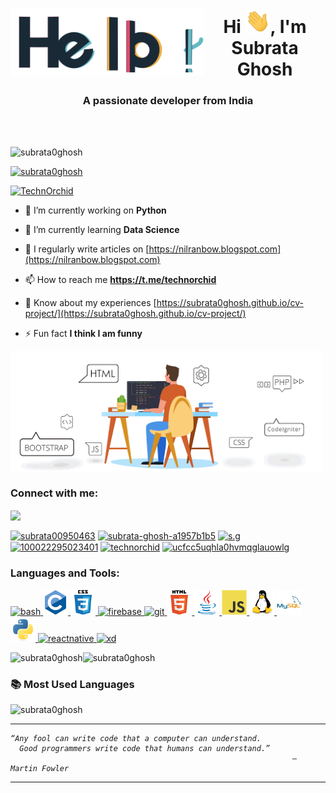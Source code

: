 <!-- ### Hi there 👋 -->

<!--
**Subrata0Ghosh/Subrata0Ghosh** is a ✨ _special_ ✨ repository because its `README.md` (this file) appears on your GitHub profile.

Here are some ideas to get you started:

- 🔭 I’m currently working on ...
- 🌱 I’m currently learning ...
- 👯 I’m looking to collaborate on ...
- 🤔 I’m looking for help with ...
- 💬 Ask me about ...
- 📫 How to reach me: ...
- 😄 Pronouns: ...
- ⚡ Fun fact: ...
-->
<div>
<img align="left" src="https://github.com/Subrata0Ghosh/Subrata0Ghosh/blob/main/assets/hello.gif" width="310" alt="hellogif">
<h1 align="center">Hi <img src="https://github.com/Subrata0Ghosh/Subrata0Ghosh/blob/main/assets/hi.gif" width="40"/>, I'm Subrata Ghosh</h1>
 <h3 align="center">A passionate developer from India</h3></div>
 <br>  </br>

<p align="left"> <img src="https://komarev.com/ghpvc/?username=subrata0ghosh&label=Profile%20views&color=0e75b6&style=flat" alt="subrata0ghosh" /> </p>

<p align="left"> <a href="https://github.com/ryo-ma/github-profile-trophy"><img src="https://github-profile-trophy.vercel.app/?username=subrata0ghosh" alt="subrata0ghosh" /></a> </p>

<p align="left"> <a href="https://twitter.com/TechnOrchid" target="blank"><img src="https://img.shields.io/twitter/follow/TechnOrchid?logo=twitter&style=for-the-badge" alt="TechnOrchid" /></a> </p>

- 🔭 I’m currently working on **Python**

- 🌱 I’m currently learning **Data Science**

- 📝 I regularly write articles on [https://nilranbow.blogspot.com](https://nilranbow.blogspot.com)

- 📫 How to reach me **https://t.me/technorchid**

- 📄 Know about my experiences [https://subrata0ghosh.github.io/cv-project/](https://subrata0ghosh.github.io/cv-project/)

- ⚡ Fun fact **I think I am funny**

<img align="center" src="https://github.com/Subrata0Ghosh/Subrata0Ghosh/blob/main/assets/My-work.gif" width="500">

<h3 align="left">Connect with me:</h3>
<img align="center" src="https://raw.githubusercontent.com/ShahriarShafin/ShahriarShafin/main/Assets/handshake.gif" height="32">

<p align="left">
<a href="https://twitter.com/TechnOrchid" target="blank"><img align="center" src="https://raw.githubusercontent.com/rahuldkjain/github-profile-readme-generator/master/src/images/icons/Social/twitter.svg" alt="subrata00950463" height="30" width="40" /></a>
<a href="https://linkedin.com/in/subrata-ghosh-a1957b1b5" target="blank"><img align="center" src="https://raw.githubusercontent.com/rahuldkjain/github-profile-readme-generator/master/src/images/icons/Social/linked-in-alt.svg" alt="subrata-ghosh-a1957b1b5" height="30" width="40" /></a>
<a href="https://stackoverflow.com/users/16796507" target="blank"><img align="center" src="https://raw.githubusercontent.com/rahuldkjain/github-profile-readme-generator/master/src/images/icons/Social/stack-overflow.svg" alt="s.g" height="30" width="40" /></a>
<a href="https://fb.com/100022295023401" target="blank"><img align="center" src="https://raw.githubusercontent.com/rahuldkjain/github-profile-readme-generator/master/src/images/icons/Social/facebook.svg" alt="100022295023401" height="30" width="40" /></a>
  <a href="https://instagram.com/technorchid" target="blank"><img align="center" src="https://raw.githubusercontent.com/rahuldkjain/github-profile-readme-generator/master/src/images/icons/Social/instagram.svg" alt="technorchid" height="30" width="40" /></a>
<a href="https://www.youtube.com/channel/UCfcC5uQHlA0hvMQglaUOWLg" target="blank"><img align="center" src="https://raw.githubusercontent.com/rahuldkjain/github-profile-readme-generator/master/src/images/icons/Social/youtube.svg" alt="ucfcc5uqhla0hvmqglauowlg" height="30" width="40" /></a>
</p>

<h3 align="left">Languages and Tools:</h3>
<p align="left"> <a href="https://www.gnu.org/software/bash/" target="_blank" rel="noreferrer"> <img src="https://www.vectorlogo.zone/logos/gnu_bash/gnu_bash-icon.svg" alt="bash" width="40" height="40"/> </a> <a href="https://www.cprogramming.com/" target="_blank" rel="noreferrer"> <img src="https://raw.githubusercontent.com/devicons/devicon/master/icons/c/c-original.svg" alt="c" width="40" height="40"/> </a> <a href="https://www.w3schools.com/css/" target="_blank" rel="noreferrer"> <img src="https://raw.githubusercontent.com/devicons/devicon/master/icons/css3/css3-original-wordmark.svg" alt="css3" width="40" height="40"/> </a> <a href="https://firebase.google.com/" target="_blank" rel="noreferrer"> <img src="https://www.vectorlogo.zone/logos/firebase/firebase-icon.svg" alt="firebase" width="40" height="40"/> </a> <a href="https://git-scm.com/" target="_blank" rel="noreferrer"> <img src="https://www.vectorlogo.zone/logos/git-scm/git-scm-icon.svg" alt="git" width="40" height="40"/> </a> <a href="https://www.w3.org/html/" target="_blank" rel="noreferrer"> <img src="https://raw.githubusercontent.com/devicons/devicon/master/icons/html5/html5-original-wordmark.svg" alt="html5" width="40" height="40"/> </a> <a href="https://www.java.com" target="_blank" rel="noreferrer"> <img src="https://raw.githubusercontent.com/devicons/devicon/master/icons/java/java-original.svg" alt="java" width="40" height="40"/> </a> <a href="https://developer.mozilla.org/en-US/docs/Web/JavaScript" target="_blank" rel="noreferrer"> <img src="https://raw.githubusercontent.com/devicons/devicon/master/icons/javascript/javascript-original.svg" alt="javascript" width="40" height="40"/> </a> <a href="https://www.linux.org/" target="_blank" rel="noreferrer"> <img src="https://raw.githubusercontent.com/devicons/devicon/master/icons/linux/linux-original.svg" alt="linux" width="40" height="40"/> </a> <a href="https://www.mysql.com/" target="_blank" rel="noreferrer"> <img src="https://raw.githubusercontent.com/devicons/devicon/master/icons/mysql/mysql-original-wordmark.svg" alt="mysql" width="40" height="40"/> </a> <a href="https://www.python.org" target="_blank" rel="noreferrer"> <img src="https://raw.githubusercontent.com/devicons/devicon/master/icons/python/python-original.svg" alt="python" width="40" height="40"/> </a> <a href="https://reactnative.dev/" target="_blank" rel="noreferrer"> <img src="https://reactnative.dev/img/header_logo.svg" alt="reactnative" width="40" height="40"/> </a> <a href="https://www.adobe.com/products/xd.html" target="_blank" rel="noreferrer"> <img src="https://cdn.worldvectorlogo.com/logos/adobe-xd.svg" alt="xd" width="40" height="40"/> </a> </p>

<p><img align="left" src="https://github-readme-stats.vercel.app/api?username=subrata0ghosh&show_icons=true&locale=en" alt="subrata0ghosh" /></p>

<p><img align="centre" src="https://github-readme-streak-stats.herokuapp.com/?user=subrata0ghosh&" alt="subrata0ghosh" /></p>

### 📚 Most Used Languages
<p><img align="centre" src="https://github-readme-stats.vercel.app/api/top-langs?username=subrata0ghosh&show_icons=true&locale=en&layout=compact" alt="subrata0ghosh" /></p>


--- 


<p align="left">
   <i> 
    
    
    “Any fool can write code that a computer can understand. 
      Good programmers write code that humans can understand.”
                                                                   ― Martin Fowler
  </i>
</p>       

---
